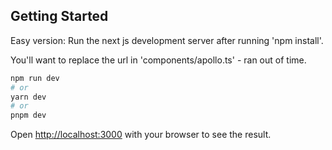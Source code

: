 ## Getting Started

Easy version: Run the next js development server after running 'npm install'.

You'll want to replace the url in 'components/apollo.ts' - ran out of time.

```bash
npm run dev
# or
yarn dev
# or
pnpm dev
```

Open [http://localhost:3000](http://localhost:3000) with your browser to see the result.
